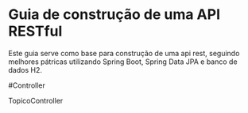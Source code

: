 # Guia de construção de uma API RESTful

Este guia serve como base para construção de uma api rest, seguindo melhores pátricas utilizando Spring Boot, Spring Data JPA e banco de dados H2.

#Controller

TopicoController